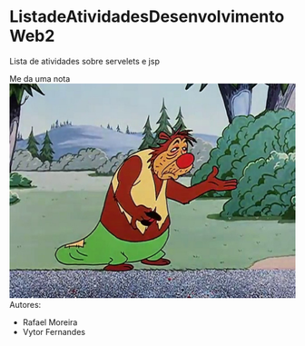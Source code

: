 # ListadeAtividadesDesenvolvimentoWeb2


Lista de atividades sobre servelets e jsp 

Me da uma nota
![Imagem](https://github.com/RRafael94/ListadeAtividadesDesenvolvimentoWeb2/blob/main/pedindo%20nota.jpg)
Autores:
  * Rafael Moreira
  * Vytor Fernandes
